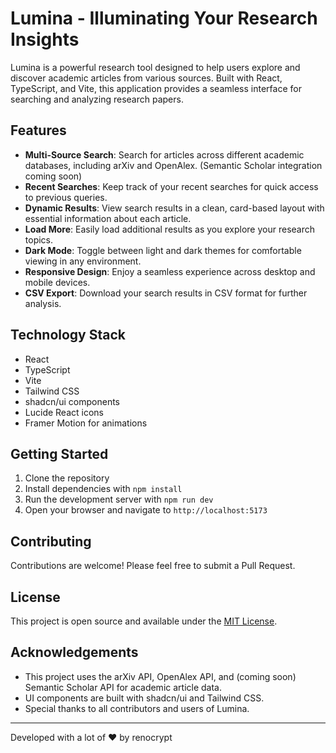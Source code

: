 # Lumina - Illuminating Your Research Insights

Lumina is a powerful research tool designed to help users explore and discover academic articles from various sources. Built with React, TypeScript, and Vite, this application provides a seamless interface for searching and analyzing research papers.

## Features

- **Multi-Source Search**: Search for articles across different academic databases, including arXiv and OpenAlex. (Semantic Scholar integration coming soon)
- **Recent Searches**: Keep track of your recent searches for quick access to previous queries.
- **Dynamic Results**: View search results in a clean, card-based layout with essential information about each article.
- **Load More**: Easily load additional results as you explore your research topics.
- **Dark Mode**: Toggle between light and dark themes for comfortable viewing in any environment.
- **Responsive Design**: Enjoy a seamless experience across desktop and mobile devices.
- **CSV Export**: Download your search results in CSV format for further analysis.

## Technology Stack

- React
- TypeScript
- Vite
- Tailwind CSS
- shadcn/ui components
- Lucide React icons
- Framer Motion for animations

## Getting Started

1. Clone the repository
2. Install dependencies with `npm install`
3. Run the development server with `npm run dev`
4. Open your browser and navigate to `http://localhost:5173`

## Contributing

Contributions are welcome! Please feel free to submit a Pull Request.

## License

This project is open source and available under the [MIT License](LICENSE).

## Acknowledgements

- This project uses the arXiv API, OpenAlex API, and (coming soon) Semantic Scholar API for academic article data.
- UI components are built with shadcn/ui and Tailwind CSS.
- Special thanks to all contributors and users of Lumina.

---

Developed with a lot of ❤️ by renocrypt
